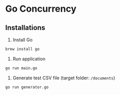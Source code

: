 # Go Concurrency

## Installations

1. Install Go

  ```bash
  brew install go
  ```

1. Run application

  ```bash
  go run main.go
  ```

1. Generate test CSV file (target folder: `/documents`)

  ```bash
  go run generator.go
  ```
